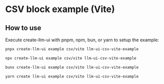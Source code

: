 # CSV block example (Vite)

## How to use

Execute create-llm-ui with pnpm, npm, bun, or yarn to setup the example:

```bash
pnpx create-llm-ui example csv/vite llm-ui-csv-vite-example
```

```bash
npx create-llm-ui example csv/vite llm-ui-csv-vite-example
```

```bash
bunx create-llm-ui example csv/vite llm-ui-csv-vite-example
```

```bash
yarn create llm-ui example csv/vite llm-ui-csv-vite-example
```
